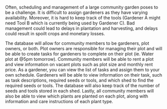 Often, scheduling and management of a large community garden poses to be a challenge. It is difficult to assign gardeners as they have varying availability. Moreover, it is hard to keep track of the tools (Gardener A might need Tool B which is currently being used by Gardener C). Bad management could lead to delays in plantation and harvesting, and delays could result in spoilt crops and monetary losses. 

The database will allow for community members to be gardeners, plot owners, or both.  Plot owners are responsible for managing their plot and will be able to create tasks for gardeners to complete on their plot (ie. Water plot at @5pm tomorrow). Community members will be able to rent a plot and view information on vacant plots such as plot size and monthly rent price.  As a gardener, you can view the list of tasks and assign them to your own schedule.  Gardeners will be able to view information on their task, such as task descriptions, required seeds or tools, and which shed to find the required seeds or tools.  The database will also keep track of the number of seeds and tools stored in each shed.  Lastly, all community members will also be able to view which plants are planted on each plot, along with information and care instructions of each plant type.   

